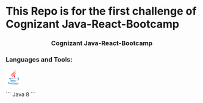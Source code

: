 # This Repo is for the first challenge of Cognizant Java-React-Bootcamp

<h3 align="center">Cognizant Java-React-Bootcamp</h3>

 

<h3 align="left">Languages and Tools:</h3>
<p align="left"> <a href="https://www.java.com" target="_blank"> <img src="https://raw.githubusercontent.com/devicons/devicon/master/icons/java/java-original.svg" alt="java" width="40" height="40"/> </a> </p>```
Java 8
```
